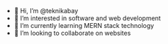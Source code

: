 - 👋 Hi, I’m @teknikabay
- 👀 I’m interested in software and web development
- 🌱 I’m currently learning MERN stack technology
- 💞️ I’m looking to collaborate on websites
